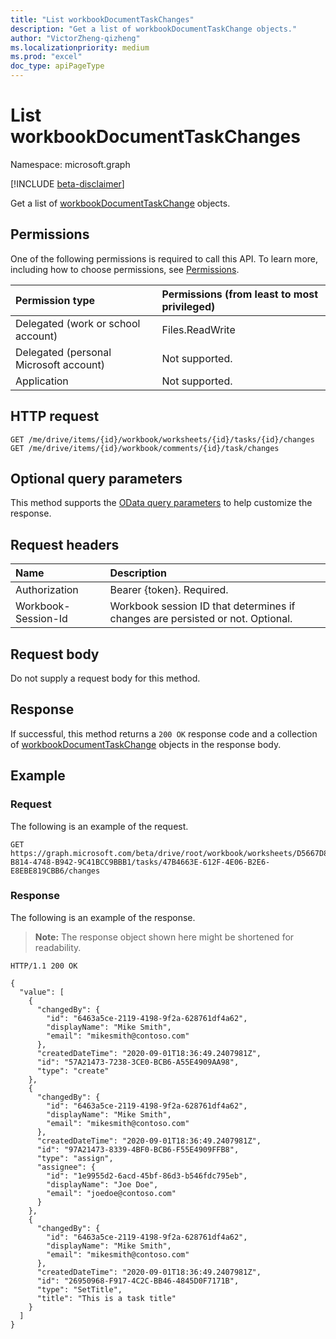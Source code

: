 ```yaml
---
title: "List workbookDocumentTaskChanges"
description: "Get a list of workbookDocumentTaskChange objects."
author: "VictorZheng-qizheng"
ms.localizationpriority: medium
ms.prod: "excel"
doc_type: apiPageType
---
```


# List workbookDocumentTaskChanges

Namespace: microsoft.graph

[!INCLUDE [beta-disclaimer](../../includes/beta-disclaimer.md)]

Get a list of [workbookDocumentTaskChange](workbookdocumenttaskchange.md) objects.

## Permissions

One of the following permissions is required to call this API. To learn more, including how to choose permissions, see [Permissions](/graph/permissions-reference).

|Permission type      | Permissions (from least to most privileged)              |
|:--------------------|:---------------------------------------------------------|
|Delegated (work or school account) | Files.ReadWrite    |
|Delegated (personal Microsoft account) | Not supported.    |
|Application | Not supported. |

## HTTP request

<!-- { "blockType": "ignored" } -->
```http
GET /me/drive/items/{id}/workbook/worksheets/{id}/tasks/{id}/changes
GET /me/drive/items/{id}/workbook/comments/{id}/task/changes
```
## Optional query parameters

This method supports the [OData query parameters](/graph/query-parameters) to help customize the response.

## Request headers

| Name      |Description|
|:----------|:----------|
| Authorization  | Bearer {token}. Required. |
| Workbook-Session-Id  | Workbook session ID that determines if changes are persisted or not. Optional.|

## Request body

Do not supply a request body for this method.

## Response

If successful, this method returns a `200 OK` response code and a collection of [workbookDocumentTaskChange](../resources/workbookdocumenttaskchange.md) objects in the response body.

## Example

### Request

The following is an example of the request.

<!-- {
  "blockType": "request",
  "name": "get_changes"
}-->
```msgraph-interactive
GET https://graph.microsoft.com/beta/drive/root/workbook/worksheets/D5667D8C-B814-4748-B942-9C41BCC9BBB1/tasks/47B4663E-612F-4E06-B2E6-E8EBE819CBB6/changes
```

### Response

The following is an example of the response.

>**Note:** The response object shown here might be shortened for readability.
<!-- {
  "blockType": "response",
  "truncated": true,
  "@odata.type": "Collection(microsoft.graph.workbookDocumentTaskChange)"
} -->
```http
HTTP/1.1 200 OK

{
  "value": [
    {
      "changedBy": {
        "id": "6463a5ce-2119-4198-9f2a-628761df4a62",
        "displayName": "Mike Smith",
        "email": "mikesmith@contoso.com"
      },
      "createdDateTime": "2020-09-01T18:36:49.2407981Z",
      "id": "57A21473-7238-3CE0-BCB6-A55E4909AA98",
      "type": "create"
    },
    {
      "changedBy": {
        "id": "6463a5ce-2119-4198-9f2a-628761df4a62",
        "displayName": "Mike Smith",
        "email": "mikesmith@contoso.com"
      },
      "createdDateTime": "2020-09-01T18:36:49.2407981Z",
      "id": "97A21473-8339-4BF0-BCB6-F55E4909FFB8",
      "type": "assign",
      "assignee": {
        "id": "1e9955d2-6acd-45bf-86d3-b546fdc795eb",
        "displayName": "Joe Doe",
        "email": "joedoe@contoso.com"
      }
    },
    {
      "changedBy": {
        "id": "6463a5ce-2119-4198-9f2a-628761df4a62",
        "displayName": "Mike Smith",
        "email": "mikesmith@contoso.com"
      },
      "createdDateTime": "2020-09-01T18:36:49.2407981Z",
      "id": "26950968-F917-4C2C-BB46-4845D0F7171B",
      "type": "SetTitle",
      "title": "This is a task title"
    }
  ]
}
```
